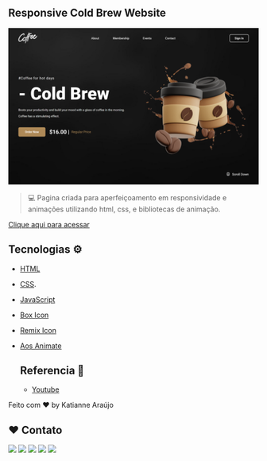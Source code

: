## Responsive Cold Brew Website

![Responsive Cold Brew Website](https://github.com/katianne23/Resposive-Cold-Brew-Website/blob/main/src/img/preview.png)

> 💻 Pagina criada para aperfeiçoamento em responsividade e animações utilizando html, css, e bibliotecas de animação.

[Clique aqui para acessar](https://katianne23.github.io/Resposive-Cold-Brew-Website/)

## Tecnologias ⚙️

- [HTML](https://developer.mozilla.org/pt-BR/docs/Web/HTML)
- [CSS](https://developer.mozilla.org/pt-BR/docs/Web/css).
- [JavaScript](https://developer.mozilla.org/pt-BR/docs/Web/JavaScript)
- [Box Icon](https://github.com/atisawd/boxicons)
- [Remix Icon](https://github.com/Remix-Design/RemixIcon)
- [Aos Animate](https://github.com/michalsnik/aos)

  ## Referencia 🔗
  - [Youtube](https://youtu.be/EU2xgn350EM)


Feito com ♥ by  Katianne Araújo 
## ♥ Contato

 <a href="https://instagram.com/katianne.araujo" target="_blank"><img src="https://img.shields.io/badge/-Instagram-%23E4405F?style=for-the-badge&logo=instagram&logoColor=white" target="_blank"></a>
 	<a href="https://t.me/Katiannearaujo" target="_blank"><img src="https://img.shields.io/badge/Telegram-2CA5E0?style=for-the-badge&logo=telegram&logoColor=white"></a>
 <a href="https://discord.gg/jSpXMenR" target="_blank"><img src="https://img.shields.io/badge/Discord-7289DA?style=for-the-badge&logo=discord&logoColor=white" target="_blank"></a> 
  <a href = "mailto:katianne40@gmail.com"><img src="https://img.shields.io/badge/-Gmail-%23333?style=for-the-badge&logo=gmail&logoColor=white" target="_blank"></a>
  <a href="https://www.linkedin.com/in/katianne-ara%C3%BAjo-dos-santos-a7ab44204/" target="_blank"><img src="https://img.shields.io/badge/-LinkedIn-%230077B5?style=for-the-badge&logo=linkedin&logoColor=white" target="_blank"></a>
